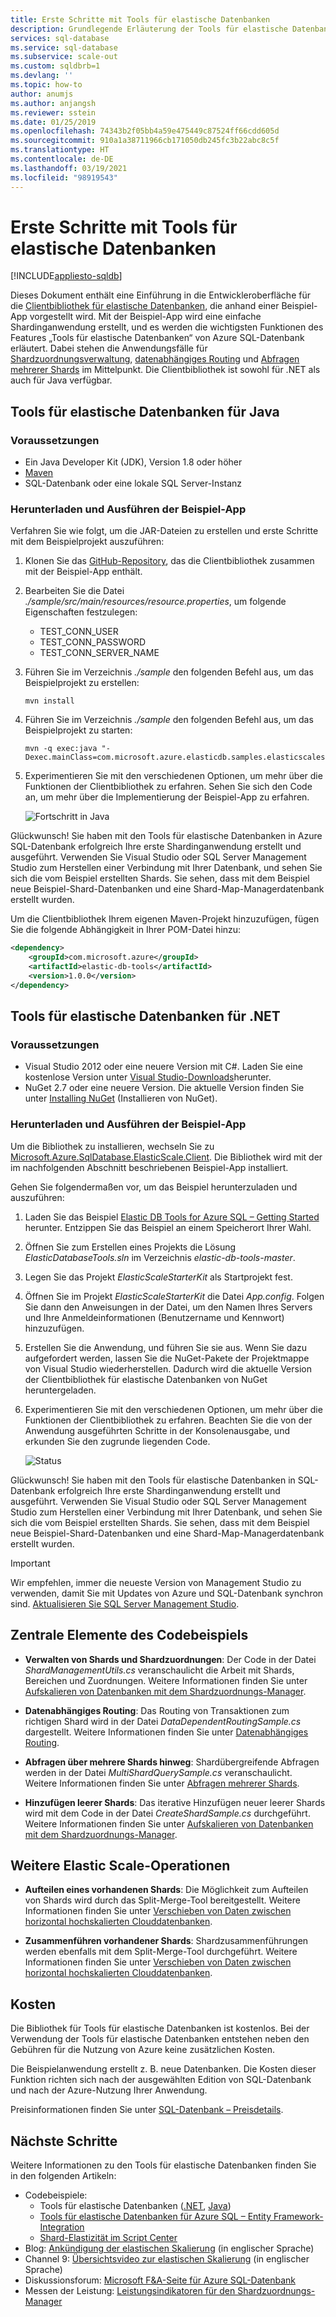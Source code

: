 ```yaml
---
title: Erste Schritte mit Tools für elastische Datenbanken
description: Grundlegende Erläuterung der Tools für elastische Datenbanken von Azure SQL-Datenbank, einschließlich einer einfachen Beispiel-App.
services: sql-database
ms.service: sql-database
ms.subservice: scale-out
ms.custom: sqldbrb=1
ms.devlang: ''
ms.topic: how-to
author: anumjs
ms.author: anjangsh
ms.reviewer: sstein
ms.date: 01/25/2019
ms.openlocfilehash: 74343b2f05bb4a59e475449c87524ff66cdd605d
ms.sourcegitcommit: 910a1a38711966cb171050db245fc3b22abc8c5f
ms.translationtype: HT
ms.contentlocale: de-DE
ms.lasthandoff: 03/19/2021
ms.locfileid: "98919543"
---
```

# <a name="get-started-with-elastic-database-tools"></a>Erste Schritte mit Tools für elastische Datenbanken
[!INCLUDE[appliesto-sqldb](../includes/appliesto-sqldb.md)]

Dieses Dokument enthält eine Einführung in die Entwickleroberfläche für die [Clientbibliothek für elastische Datenbanken](elastic-database-client-library.md), die anhand einer Beispiel-App vorgestellt wird. Mit der Beispiel-App wird eine einfache Shardinganwendung erstellt, und es werden die wichtigsten Funktionen des Features „Tools für elastische Datenbanken“ von Azure SQL-Datenbank erläutert. Dabei stehen die Anwendungsfälle für [Shardzuordnungsverwaltung](elastic-scale-shard-map-management.md), [datenabhängiges Routing](elastic-scale-data-dependent-routing.md) und [Abfragen mehrerer Shards](elastic-scale-multishard-querying.md) im Mittelpunkt. Die Clientbibliothek ist sowohl für .NET als auch für Java verfügbar.

## <a name="elastic-database-tools-for-java"></a>Tools für elastische Datenbanken für Java

### <a name="prerequisites"></a>Voraussetzungen

* Ein Java Developer Kit (JDK), Version 1.8 oder höher
* [Maven](https://maven.apache.org/download.cgi)
* SQL-Datenbank oder eine lokale SQL Server-Instanz

### <a name="download-and-run-the-sample-app"></a>Herunterladen und Ausführen der Beispiel-App

Verfahren Sie wie folgt, um die JAR-Dateien zu erstellen und erste Schritte mit dem Beispielprojekt auszuführen:

1. Klonen Sie das [GitHub-Repository](https://github.com/Microsoft/elastic-db-tools-for-java), das die Clientbibliothek zusammen mit der Beispiel-App enthält.

2. Bearbeiten Sie die Datei _./sample/src/main/resources/resource.properties_, um folgende Eigenschaften festzulegen:
    * TEST_CONN_USER
    * TEST_CONN_PASSWORD
    * TEST_CONN_SERVER_NAME

3. Führen Sie im Verzeichnis _./sample_ den folgenden Befehl aus, um das Beispielprojekt zu erstellen:

    ```
    mvn install
    ```

4. Führen Sie im Verzeichnis _./sample_ den folgenden Befehl aus, um das Beispielprojekt zu starten:

    ```
    mvn -q exec:java "-Dexec.mainClass=com.microsoft.azure.elasticdb.samples.elasticscalestarterkit.Program"
    ```

5. Experimentieren Sie mit den verschiedenen Optionen, um mehr über die Funktionen der Clientbibliothek zu erfahren. Sehen Sie sich den Code an, um mehr über die Implementierung der Beispiel-App zu erfahren.

    ![Fortschritt in Java][5]

Glückwunsch! Sie haben mit den Tools für elastische Datenbanken in Azure SQL-Datenbank erfolgreich Ihre erste Shardinganwendung erstellt und ausgeführt. Verwenden Sie Visual Studio oder SQL Server Management Studio zum Herstellen einer Verbindung mit Ihrer Datenbank, und sehen Sie sich die vom Beispiel erstellten Shards. Sie sehen, dass mit dem Beispiel neue Beispiel-Shard-Datenbanken und eine Shard-Map-Managerdatenbank erstellt wurden.

Um die Clientbibliothek Ihrem eigenen Maven-Projekt hinzuzufügen, fügen Sie die folgende Abhängigkeit in Ihrer POM-Datei hinzu:

```xml
<dependency>
    <groupId>com.microsoft.azure</groupId>
    <artifactId>elastic-db-tools</artifactId>
    <version>1.0.0</version>
</dependency>
```

## <a name="elastic-database-tools-for-net"></a>Tools für elastische Datenbanken für .NET

### <a name="prerequisites"></a>Voraussetzungen

* Visual Studio 2012 oder eine neuere Version mit C#. Laden Sie eine kostenlose Version unter [Visual Studio-Downloads](https://www.visualstudio.com/downloads/download-visual-studio-vs.aspx)herunter.
* NuGet 2.7 oder eine neuere Version. Die aktuelle Version finden Sie unter [Installing NuGet](https://docs.nuget.org/docs/start-here/installing-nuget) (Installieren von NuGet).

### <a name="download-and-run-the-sample-app"></a>Herunterladen und Ausführen der Beispiel-App

Um die Bibliothek zu installieren, wechseln Sie zu [Microsoft.Azure.SqlDatabase.ElasticScale.Client](https://www.nuget.org/packages/Microsoft.Azure.SqlDatabase.ElasticScale.Client/). Die Bibliothek wird mit der im nachfolgenden Abschnitt beschriebenen Beispiel-App installiert.

Gehen Sie folgendermaßen vor, um das Beispiel herunterzuladen und auszuführen:

1. Laden Sie das Beispiel [Elastic DB Tools for Azure SQL – Getting Started](https://github.com/Azure/elastic-db-tools) herunter. Entzippen Sie das Beispiel an einem Speicherort Ihrer Wahl.

2. Öffnen Sie zum Erstellen eines Projekts die Lösung *ElasticDatabaseTools.sln* im Verzeichnis *elastic-db-tools-master*. 

3. Legen Sie das Projekt *ElasticScaleStarterKit* als Startprojekt fest.

4. Öffnen Sie im Projekt *ElasticScaleStarterKit* die Datei *App.config*. Folgen Sie dann den Anweisungen in der Datei, um den Namen Ihres Servers und Ihre Anmeldeinformationen (Benutzername und Kennwort) hinzuzufügen.

5. Erstellen Sie die Anwendung, und führen Sie sie aus. Wenn Sie dazu aufgefordert werden, lassen Sie die NuGet-Pakete der Projektmappe von Visual Studio wiederherstellen. Dadurch wird die aktuelle Version der Clientbibliothek für elastische Datenbanken von NuGet heruntergeladen.

6. Experimentieren Sie mit den verschiedenen Optionen, um mehr über die Funktionen der Clientbibliothek zu erfahren. Beachten Sie die von der Anwendung ausgeführten Schritte in der Konsolenausgabe, und erkunden Sie den zugrunde liegenden Code.

   ![Status][4]

Glückwunsch! Sie haben mit den Tools für elastische Datenbanken in SQL-Datenbank erfolgreich Ihre erste Shardinganwendung erstellt und ausgeführt. Verwenden Sie Visual Studio oder SQL Server Management Studio zum Herstellen einer Verbindung mit Ihrer Datenbank, und sehen Sie sich die vom Beispiel erstellten Shards. Sie sehen, dass mit dem Beispiel neue Beispiel-Shard-Datenbanken und eine Shard-Map-Managerdatenbank erstellt wurden.

> [!IMPORTANT]
> Wir empfehlen, immer die neueste Version von Management Studio zu verwenden, damit Sie mit Updates von Azure und SQL-Datenbank synchron sind. [Aktualisieren Sie SQL Server Management Studio](/sql/ssms/download-sql-server-management-studio-ssms).

## <a name="key-pieces-of-the-code-sample"></a>Zentrale Elemente des Codebeispiels

* **Verwalten von Shards und Shardzuordnungen**: Der Code in der Datei *ShardManagementUtils.cs* veranschaulicht die Arbeit mit Shards, Bereichen und Zuordnungen. Weitere Informationen finden Sie unter [Aufskalieren von Datenbanken mit dem Shardzuordnungs-Manager](https://go.microsoft.com/?linkid=9862595).  

* **Datenabhängiges Routing**: Das Routing von Transaktionen zum richtigen Shard wird in der Datei *DataDependentRoutingSample.cs* dargestellt. Weitere Informationen finden Sie unter [Datenabhängiges Routing](https://go.microsoft.com/?linkid=9862596).

* **Abfragen über mehrere Shards hinweg**: Shardübergreifende Abfragen werden in der Datei *MultiShardQuerySample.cs* veranschaulicht. Weitere Informationen finden Sie unter [Abfragen mehrerer Shards](https://go.microsoft.com/?linkid=9862597).

* **Hinzufügen leerer Shards**: Das iterative Hinzufügen neuer leerer Shards wird mit dem Code in der Datei *CreateShardSample.cs* durchgeführt. Weitere Informationen finden Sie unter [Aufskalieren von Datenbanken mit dem Shardzuordnungs-Manager](https://go.microsoft.com/?linkid=9862595).

## <a name="other-elastic-scale-operations"></a>Weitere Elastic Scale-Operationen

* **Aufteilen eines vorhandenen Shards**: Die Möglichkeit zum Aufteilen von Shards wird durch das Split-Merge-Tool bereitgestellt. Weitere Informationen finden Sie unter [Verschieben von Daten zwischen horizontal hochskalierten Clouddatenbanken](elastic-scale-overview-split-and-merge.md).

* **Zusammenführen vorhandener Shards**: Shardzusammenführungen werden ebenfalls mit dem Split-Merge-Tool durchgeführt. Weitere Informationen finden Sie unter [Verschieben von Daten zwischen horizontal hochskalierten Clouddatenbanken](elastic-scale-overview-split-and-merge.md).

## <a name="cost"></a>Kosten

Die Bibliothek für Tools für elastische Datenbanken ist kostenlos. Bei der Verwendung der Tools für elastische Datenbanken entstehen neben den Gebühren für die Nutzung von Azure keine zusätzlichen Kosten.

Die Beispielanwendung erstellt z. B. neue Datenbanken. Die Kosten dieser Funktion richten sich nach der ausgewählten Edition von SQL-Datenbank und nach der Azure-Nutzung Ihrer Anwendung.

Preisinformationen finden Sie unter [SQL-Datenbank – Preisdetails](https://azure.microsoft.com/pricing/details/sql-database/).

## <a name="next-steps"></a>Nächste Schritte

Weitere Informationen zu den Tools für elastische Datenbanken finden Sie in den folgenden Artikeln:

* Codebeispiele:
  * Tools für elastische Datenbanken ([.NET](https://github.com/Azure/elastic-db-tools), [Java](https://search.maven.org/#search%7Cga%7C1%7Ca%3A%22azure-elasticdb-tools%22))
  * [Tools für elastische Datenbanken für Azure SQL – Entity Framework-Integration](https://code.msdn.microsoft.com/Elastic-Scale-with-Azure-bae904ba?SRC=VSIDE)
  * [Shard-Elastizität im Script Center](https://gallery.technet.microsoft.com/scriptcenter/Elastic-Scale-Shard-c9530cbe)
* Blog: [Ankündigung der elastischen Skalierung](https://azure.microsoft.com/blog/20../../introducing-elastic-scale-preview-for-azure-sql-database/) (in englischer Sprache)
* Channel 9: [Übersichtsvideo zur elastischen Skalierung](https://channel9.msdn.com/Shows/Data-Exposed/Azure-SQL-Database-Elastic-Scale) (in englischer Sprache)
* Diskussionsforum: [Microsoft F&A-Seite für Azure SQL-Datenbank](/answers/topics/azure-sql-database.html)
* Messen der Leistung: [Leistungsindikatoren für den Shardzuordnungs-Manager](elastic-database-client-library.md)

<!--Anchors-->
[The Elastic Scale Sample Application]: #The-Elastic-Scale-Sample-Application
[Download and Run the Sample App]: #Download-and-Run-the-Sample-App
[Cost]: #Cost
[Next steps]: #next-steps

<!--Image references-->
[1]: ./media/elastic-scale-get-started/newProject.png
[2]: ./media/elastic-scale-get-started/click-online.png
[3]: ./media/elastic-scale-get-started/click-CSharp.png
[4]: ./media/elastic-scale-get-started/output2.png
[5]: ./media/elastic-scale-get-started/java-client-library.PNG